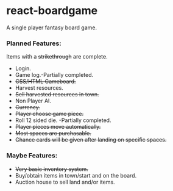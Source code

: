# react-boardgame
A single player fantasy board game.

<h3>Planned Features:</h3>

Items with a ~~strikethrough~~ are complete.

* Login.
* Game log.-Partially completed.
* ~~CSS/HTML Gameboard.~~
* Harvest resources.
* ~~Sell harvested resources in town.~~
* Non Player AI.
* ~~Currency.~~
* ~~Player choose game piece.~~
* Roll 12 sided die. -Partially completed.
* ~~Player pieces move automatically.~~
* ~~Most spaces are purchasable.~~
* ~~Chance cards will be given after landing on specific spaces.~~


<h3>Maybe Features:</h3>

* ~~Very basic inventory system.~~
* Buy/obtain items in town/start and on the board.
* Auction house to sell land and/or items.